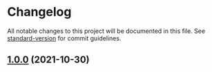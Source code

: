 # Changelog

All notable changes to this project will be documented in this file. See [standard-version](https://github.com/conventional-changelog/standard-version) for commit guidelines.

## [1.0.0](https://github.com/jguze/svelte-easy-popover/compare/v0.2.0...v1.0.0) (2021-10-30)

